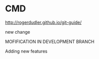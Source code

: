 # CMD
http://rogerdudler.github.io/git-guide/

new change

MOFIFICATION IN DEVELOPMENT BRANCH

Adding new features
